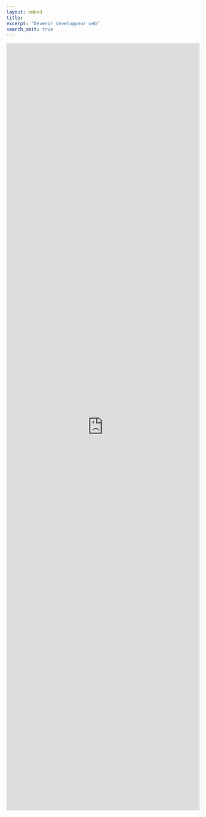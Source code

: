 ```yaml
---
layout: embed
title: 
excerpt: "Devenir développeur web"
search_omit: true
---
```


<iframe src="http://xalava.github.io/arbre-web/" width="100%" height="2000" frameborder="0" scrolling="no"></iframe>